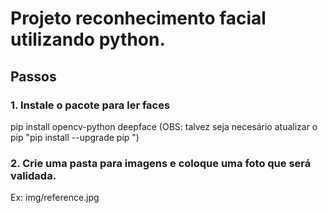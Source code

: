 # Projeto reconhecimento facial utilizando python.

## Passos

### 1. Instale o pacote para ler faces
  pip install opencv-python deepface (OBS: talvez seja necesário atualizar o pip "pip install --upgrade pip
")
  
### 2. Crie uma pasta para imagens e coloque uma foto que será validada.
  Ex: img/reference.jpg
